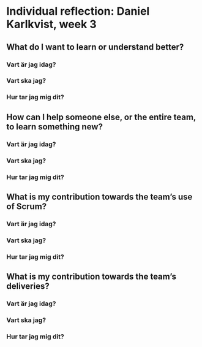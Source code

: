 # Individual reflection: Daniel Karlkvist, week 3

## What do I want to learn or understand better?

### Vart är jag idag?  

### Vart ska jag?  

### Hur tar jag mig dit? 

## How can I help someone else, or the entire team, to learn something new?

### Vart är jag idag?   

### Vart ska jag?  

### Hur tar jag mig dit?  

## What is my contribution towards the team’s use of Scrum?

### Vart är jag idag?  

### Vart ska jag?  

### Hur tar jag mig dit?  

## What is my contribution towards the team’s deliveries?

### Vart är jag idag?  

### Vart ska jag?  

### Hur tar jag mig dit?  
